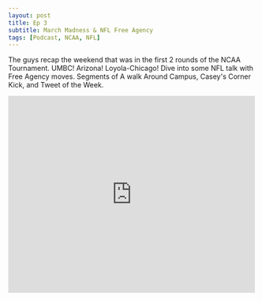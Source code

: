 ```yaml
---
layout: post
title: Ep 3
subtitle: March Madness & NFL Free Agency
tags: [Podcast, NCAA, NFL]
---
```


The guys recap the weekend that was in the first 2 rounds of the NCAA Tournament. UMBC! Arizona! Loyola-Chicago! Dive into some NFL talk with Free Agency moves.  Segments of  A walk Around Campus, Casey's Corner Kick, and Tweet of the Week. 

<iframe scrolling="no" frameborder="0" style="width:500px;height:400px;border:0;overflow:hidden;" width="500" height="400" src="https://app.stitcher.com/splayer/f/176767/53755539?el=0&refid=stpr"></iframe>
